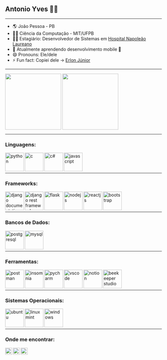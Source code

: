 ## Antonio Yves 👨‍💻

---

- 🌎 João Pessoa - PB
- 👨‍🎓 Ciência da Computação - MIT/UFPB
- 👨‍💻 Estagiário: Desenvolvedor de Sistemas em [Hospital Napoleão Laureano](http://hlaureano.org.br)
- 🌱 Atualmente aprendendo desenvolvimento mobile 📱
- 😄 Pronouns: Ele/dele
- ⚡ Fun fact: Copiei dele -> [Erlon Júnior](https://github.com/ejrgeek)

---

<div>
<img align="center" src="https://github-readme-stats.vercel.app/api?username=antonio-yves&show_icons=true&theme=gotham&border_radius=10" height="180em"/>
<img align="center" src="https://github-readme-stats.vercel.app/api/top-langs/?username=antonio-yves&layout=compact&theme=gotham&border_radius=10" height="180em"/>
</div>

---

### Linguagens:
[<img align="left" alt="python" height="60px" src="https://upload.wikimedia.org/wikipedia/commons/thumb/0/0a/Python.svg/1200px-Python.svg.png"/>][python]
[<img align="left" alt="c" height="60px" src="https://cdn.freebiesupply.com/logos/large/2x/c-2975-logo-png-transparent.png"/>][c]
[<img align="left" alt="c#" height="60px" src="https://growiz.com.br/wp-content/uploads/2020/08/kisspng-c-programming-language-logo-microsoft-visual-stud-atlas-portfolio-5b899192d7c600.1628571115357423548838.png"/>][c#]
[<img align="left" alt="javascript" height="60px" src="https://images.vexels.com/media/users/3/166403/isolated/preview/a5a33bf3004830a2bd581e9fa65de660---cone-da-linguagem-de-programa----o-javascript-by-vexels.png"/>][javascript]

<br/><br/><br/>

---

### Frameworks:
[<img align="left" alt="django documentation" height="60px" src="https://cdn.iconscout.com/icon/free/png-512/django-2-282855.png"/>][django]
[<img align="left" alt="django rest framework" height="60px" src="https://img.stackshare.io/service/1630/New_Project__67_.png"/>][django-rest]
[<img align="left" alt="flask" height="60px" src="https://miro.medium.com/max/800/1*Q5EUk28Xc3iCDoMSkrd1_w.png"/>][flask]
[<img align="left" alt="nodejs" height="60px" src="https://img.icons8.com/color/452/nodejs.png"/>][nodejs]
[<img align="left" alt="reactjs" height="60px" src="https://upload.wikimedia.org/wikipedia/commons/thumb/a/a7/React-icon.svg/1200px-React-icon.svg.png"/>][reactjs]
[<img align="left" alt="bootstrap" height="60px" src="https://camo.githubusercontent.com/a664defdd5c2ec93a3fbfb51e0f2aaafa5dc57bf1e13aa47456ced037b3cebe8/68747470733a2f2f676574626f6f7473747261702e636f6d2f646f63732f352e302f6173736574732f6272616e642f626f6f7473747261702d6c6f676f2d736861646f772e706e67"/>][bootstrap]
<br/><br/><br/>

---

### Bancos de Dados:
[<img align="left" alt="postgresql" height="60px" src="https://upload.wikimedia.org/wikipedia/commons/thumb/2/29/Postgresql_elephant.svg/800px-Postgresql_elephant.svg.png"/>][postgresql]
[<img align="left" alt="mysql" height="60px" src="https://devtools.com.br/blog/wp-content/uploads/2013/06/MySQL-Logo.wine_.png"/>][mysql]
<br/><br/><br/>

---

### Ferramentas:
[<img align="left" alt="postman" height="60px" src="https://res.cloudinary.com/postman/image/upload/t_team_logo/v1629869194/team/2893aede23f01bfcbd2319326bc96a6ed0524eba759745ed6d73405a3a8b67a8"/>][postman]
[<img align="left" alt="insomnia" height="60px" src="https://s3.amazonaws.com/s3.roaringapps.com/assets/icons/1561251841927-Insomnia.png"/>][insomnia]
[<img align="left" alt="pycharm" height="60px" src="https://upload.wikimedia.org/wikipedia/commons/thumb/1/1d/PyCharm_Icon.svg/1024px-PyCharm_Icon.svg.png"/>][pycharm]
[<img align="left" alt="vscode" height="60px" src="https://upload.wikimedia.org/wikipedia/commons/thumb/9/9a/Visual_Studio_Code_1.35_icon.svg/2048px-Visual_Studio_Code_1.35_icon.svg.png"/>][vscode]
[<img align="left" alt="notion" height="60px" src="https://inceptum-stor.icons8.com/rGEMe7ni2FPY/notion-1693557-1442598.png"/>][notion]
[<img align="left" alt="beekeeper studio" height="60px" src="https://dashboard.snapcraft.io/site_media/appmedia/2020/03/512x512_4JGJ8f7.png"/>][beekeeper]
<br/><br/><br/>

---

### Sistemas Operacionais:
[<img align="left" alt="ubuntu" height="60px" src="https://cdn-icons-png.flaticon.com/512/888/888879.png"/>][ubuntu]
[<img align="left" alt="linux mint" height="60px" src="https://avatars.githubusercontent.com/u/107184?s=280&v=4"/>][linux-mint]
[<img align="left" alt="windows" height="60px" src="https://camposconect.com.br/wp-content/uploads/2016/11/Windows_logo_and_wordmark_-_2012.svg.png"/>][windows]
<br/><br/><br/>

---
 
### Onde me encontrar:
[<img align="left" alt="site" width="22px" src="https://upload.wikimedia.org/wikipedia/commons/thumb/1/12/High-contrast-applications-internet.svg/768px-High-contrast-applications-internet.svg.png" />][site]
[<img align="left" alt="linkedin" width="22px" src="https://cdn-icons-png.flaticon.com/512/174/174857.png" />][linkedin]
[<img align="left" alt="Instagram" width="22px" src="https://upload.wikimedia.org/wikipedia/commons/thumb/a/a5/Instagram_icon.png/1024px-Instagram_icon.png" />][instagram]

<br/>

[linkedin]: https://www.linkedin.com/in/antonio-yves/
[instagram]: https://www.instagram.com/yvessousa/
[site]: https://antonio-yves.github.io/
[insomnia]: https://insomnia.rest/
[python]: https://www.python.org/doc/
[django]: https://www.djangoproject.com/
[postgresql]: https://www.postgresql.org/docs/
[javascript]: https://developer.mozilla.org/pt-BR/docs/Web/JavaScript
[c]: https://pt.wikipedia.org/wiki/C_(linguagem_de_programa%C3%A7%C3%A3o)
[flask]: https://flask.palletsprojects.com/en/2.0.x/
[bootstrap]: https://getbootstrap.com/
[reactjs]: https://pt-br.reactjs.org/
[nodejs]: https://nodejs.org/en/
[c#]: https://docs.microsoft.com/pt-br/dotnet/csharp/
[django-rest]: https://www.django-rest-framework.org/
[mysql]: https://www.mysql.com/
[postman]: https://www.postman.com/
[pycharm]: https://www.jetbrains.com/pt-br/pycharm/download/
[vscode]: https://code.visualstudio.com/
[notion]: https://www.notion.so/
[beekeeper]: https://www.beekeeperstudio.io/
[ubuntu]: https://ubuntu.com/download
[linux-mint]: https://linuxmint.com/download.php
[windows]: https://www.microsoft.com/pt-br/windows?wa=wsignin1.0
